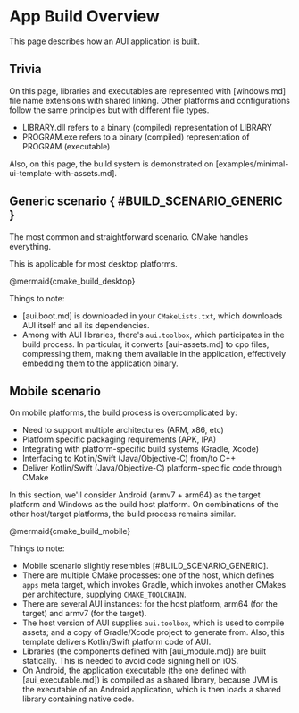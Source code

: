 # App Build Overview

This page describes how an AUI application is built.

## Trivia

On this page, libraries and executables are represented with [windows.md] file name extensions with shared linking.
Other platforms and configurations follow the same principles but with different file types.

- LIBRARY.dll refers to a binary (compiled) representation of LIBRARY
- PROGRAM.exe refers to a binary (compiled) representation of PROGRAM (executable)

Also, on this page, the build system is demonstrated on [examples/minimal-ui-template-with-assets.md].

## Generic scenario { #BUILD_SCENARIO_GENERIC }

The most common and straightforward scenario. CMake handles everything.

This is applicable for most desktop platforms.

@mermaid{cmake_build_desktop}

Things to note:

- [aui.boot.md] is downloaded in your `CMakeLists.txt`, which downloads AUI itself and all its dependencies.
- Among with AUI libraries, there's `aui.toolbox`, which participates in the build process. In particular, it converts
  [aui-assets.md] to cpp files, compressing them, making them available in the application, effectively embedding them to
  the application binary.

## Mobile scenario

On mobile platforms, the build process is overcomplicated by:

- Need to support multiple architectures (ARM, x86, etc)
- Platform specific packaging requirements (APK, IPA)
- Integrating with platform-specific build systems (Gradle, Xcode)
- Interfacing to Kotlin/Swift (Java/Objective-C) from/to C++
- Deliver Kotlin/Swift (Java/Objective-C) platform-specific code through CMake

In this section, we'll consider Android (armv7 + arm64) as the target platform and Windows as the build host platform.
On combinations of the other host/target platforms, the build process remains similar.

@mermaid{cmake_build_mobile}

Things to note:

- Mobile scenario slightly resembles [#BUILD_SCENARIO_GENERIC].
- There are multiple CMake processes: one of the host, which defines `apps` meta target, which invokes Gradle, which
  invokes another CMakes per architecture, supplying `CMAKE_TOOLCHAIN`.
- There are several AUI instances: for the host platform, arm64 (for the target) and armv7 (for the target).
- The host version of AUI supplies `aui.toolbox`, which is used to compile assets; and a copy of Gradle/Xcode project
  to generate from. Also, this template delivers Kotlin/Swift platform code of AUI.
- Libraries (the components defined with [aui_module.md]) are built statically. This is needed to avoid code signing
  hell on iOS.
- On Android, the application executable (the one defined with [aui_executable.md]) is compiled as a shared library,
  because JVM is the executable of an Android application, which is then loads a shared library containing native code.